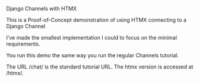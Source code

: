 Django Channels with HTMX

This is a Proof-of-Concept demonstration of using HTMX connecting to a Django Channel

I've made the smallest implementation I could to focus on the minimal requirements.

You run this demo the same way you run the regular Channels tutorial.

The URL /chat/ is the standard tutorial URL. The htmx version is accessed at /htmx/.